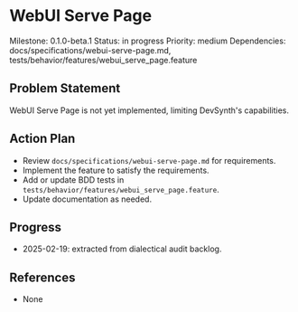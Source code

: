 # WebUI Serve Page
Milestone: 0.1.0-beta.1
Status: in progress
Priority: medium
Dependencies: docs/specifications/webui-serve-page.md, tests/behavior/features/webui_serve_page.feature

## Problem Statement
WebUI Serve Page is not yet implemented, limiting DevSynth's capabilities.


## Action Plan
- Review `docs/specifications/webui-serve-page.md` for requirements.
- Implement the feature to satisfy the requirements.
- Add or update BDD tests in `tests/behavior/features/webui_serve_page.feature`.
- Update documentation as needed.

## Progress
- 2025-02-19: extracted from dialectical audit backlog.

## References
- None
